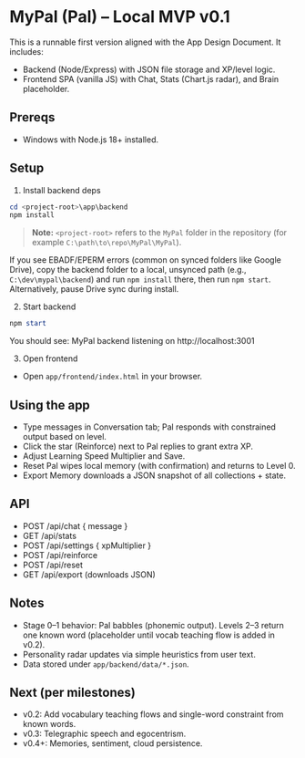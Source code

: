 # MyPal (Pal) – Local MVP v0.1

This is a runnable first version aligned with the App Design Document. It includes:
- Backend (Node/Express) with JSON file storage and XP/level logic.
- Frontend SPA (vanilla JS) with Chat, Stats (Chart.js radar), and Brain placeholder.

## Prereqs
- Windows with Node.js 18+ installed.

## Setup
1) Install backend deps

```powershell
cd <project-root>\app\backend
npm install
```

> **Note:** `<project-root>` refers to the `MyPal` folder in the repository (for example `C:\path\to\repo\MyPal\MyPal`).

If you see EBADF/EPERM errors (common on synced folders like Google Drive), copy the backend folder to a local, unsynced path (e.g., `C:\dev\mypal\backend`) and run `npm install` there, then run `npm start`. Alternatively, pause Drive sync during install.

2) Start backend

```powershell
npm start
```

You should see: MyPal backend listening on http://localhost:3001

3) Open frontend
- Open `app/frontend/index.html` in your browser.

## Using the app
- Type messages in Conversation tab; Pal responds with constrained output based on level.
- Click the star (Reinforce) next to Pal replies to grant extra XP.
- Adjust Learning Speed Multiplier and Save.
- Reset Pal wipes local memory (with confirmation) and returns to Level 0.
- Export Memory downloads a JSON snapshot of all collections + state.

## API
- POST /api/chat { message }
- GET /api/stats
- POST /api/settings { xpMultiplier }
- POST /api/reinforce
- POST /api/reset
- GET /api/export (downloads JSON)

## Notes
- Stage 0–1 behavior: Pal babbles (phonemic output). Levels 2–3 return one known word (placeholder until vocab teaching flow is added in v0.2).
- Personality radar updates via simple heuristics from user text.
- Data stored under `app/backend/data/*.json`.

## Next (per milestones)
- v0.2: Add vocabulary teaching flows and single-word constraint from known words.
- v0.3: Telegraphic speech and egocentrism.
- v0.4+: Memories, sentiment, cloud persistence.
